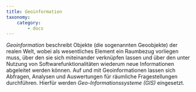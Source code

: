 ```yaml
---
title: Geoinformation
taxonomy:
    category:
        - docs
---
```

*Geoinformation* beschreibt Objekte (die sogenannten Geoobjekte) der realen Welt, wobei als wesentliches Element ein Raumbezug vorliegen muss, über den sie sich miteinander verknüpfen lassen und über den unter Nutzung von Softwarefunktionalitäten wiederum neue Informationen abgeleitet werden können. Auf und mit Geoinformationen lassen sich Abfragen, Analysen und Auswertungen für räumliche Fragestellungen durchführen. Hierfür werden *Geo-Informationssysteme (GIS)* eingesetzt.
